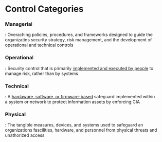 # Control Categories

### Managerial
 : Overaching policies, procedures, and frameworks designed to guide the organizatins security strategy, risk management, and the development of operational and technical controls


### Operational
 : Security control that is primarily <ins>implemented and executed by people</ins> to manage risk, rather than by systems


### Technical
 : A <ins>hardaware, software, or firmware-based</ins> safeguard implemented within a system or network to protect information assets by enforcing CIA


### Physical
 : The tangible measures, devices, and systems used to safeguard an organizations fascilities, hardware, and personnel from physical threats and unathorized access